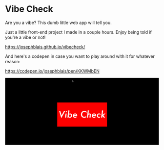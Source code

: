 # Vibe Check

Are you a vibe? This dumb little web app will tell you.

Just a little front-end project I made in a couple hours. Enjoy being told if you're a vibe or not!

https://josephblais.github.io/vibecheck/

And here's a codepen in case you want to play around with it for whatever reason:

https://codepen.io/josephblais/pen/KKWMbEN


![Vibe Check](https://raw.githubusercontent.com/josephblais/vibecheck/main/vibe_check.gif)